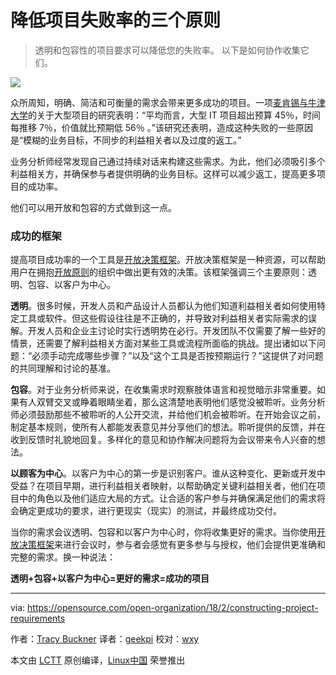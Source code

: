 降低项目失败率的三个原则
======

> 透明和包容性的项目要求可以降低您的失败率。 以下是如何协作收集它们。

![](https://opensource.com/sites/default/files/styles/image-full-size/public/lead-images/suitcase_container_bag.png?itok=q40lKCBY)

众所周知，明确、简洁和可衡量的需求会带来更多成功的项目。一项[麦肯锡与牛津大学][1]的关于大型项目的研究表明：“平均而言，大型 IT 项目超出预算 45％，时间每推移 7％，价值就比预期低 56％ 。”该研究还表明，造成这种失败的一些原因是“模糊的业务目标，不同步的利益相关者以及过度的返工。”

业务分析师经常发现自己通过持续对话来构建这些需求。为此，他们必须吸引多个利益相关方，并确保参与者提供明确的业务目标。这样可以减少返工，提高更多项目的成功率。

他们可以用开放和包容的方式做到这一点。

### 成功的框架

提高项目成功率的一个工具是[开放决策框架][2]。开放决策框架是一种资源，可以帮助用户在拥抱[开放原则][3]的组织中做出更有效的决策。该框架强调三个主要原则：透明、包容、以客户为中心。

**透明**。很多时候，开发人员和产品设计人员都认为他们知道利益相关者如何使用特定工具或软件。但这些假设往往是不正确的，并导致对利益相关者实际需求的误解。开发人员和企业主讨论时实行透明势在必行。开发团队不仅需要了解一些好的情景，还需要了解利益相关方面对某些工具或流程所面临的挑战。提出诸如以下问题：“必须手动完成哪些步骤？”以及“这个工具是否按预期运行？”这提供了对问题的共同理解和讨论的基准。

**包容**。对于业务分析师来说，在收集需求时观察肢体语言和视觉暗示非常重要。如果有人双臂交叉或睁着眼睛坐着，那么这清楚地表明他们感觉没被聆听。业务分析师必须鼓励那些不被聆听的人公开交流，并给他们机会被聆听。在开始会议之前，制定基本规则，使所有人都能发表意见并分享他们的想法。聆听提供的反馈，并在收到反馈时礼貌地回复。多样化的意见和协作解决问题将为会议带来令人兴奋的想法。

**以顾客为中心**。以客户为中心的第一步是识别客户。谁从这种变化、更新或开发中受益？在项目早期，进行利益相关者映射，以帮助确定关键利益相关者，他们在项目中的角色以及他们适应大局的方式。让合适的客户参与并确保满足他们的需求将会确定更成功的要求，进行更现实（现实）的测试，并最终成功交付。

当你的需求会议透明、包容和以客户为中心时，你将收集更好的需求。当你使用[开放决策框架][4]来进行会议时，参与者会感觉有更多参与与授权，他们会提供更准确和完整的需求。换一种说法：

**透明+包容+以客户为中心=更好的需求=成功的项目**

--------------------------------------------------------------------------------

via: https://opensource.com/open-organization/18/2/constructing-project-requirements

作者：[Tracy Buckner][a]
译者：[geekpi](https://github.com/geekpi)
校对：[wxy](https://github.com/wxy)

本文由 [LCTT](https://github.com/LCTT/TranslateProject) 原创编译，[Linux中国](https://linux.cn/) 荣誉推出

[a]:https://opensource.com/users/tracyb
[1]:http://calleam.com/WTPF/?page_id=1445
[2]:https://opensource.com/open-organization/resources/open-decision-framework
[3]:https://opensource.com/open-organization/resources/open-org-definition
[4]:https://opensource.com/open-organization/16/6/introducing-open-decision-framework
